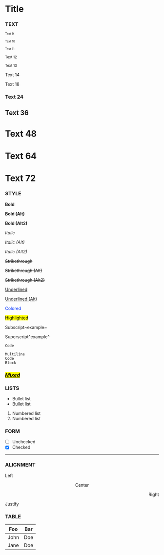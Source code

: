 # Title

### **TEXT**

<small><small>Text 9</small></small>

<small><small>Text 10</small></small>

<small><small>Text 11</small></small>

<small>Text 12</small>

<small>Text 13</small>

Text 14

Text 18

### Text 24

## Text 36

# Text 48

# Text 64

# Text 72

### **STYLE**

**Bold**

**Bold (Alt)**

**Bold (Alt2)**

_Italic_

_Italic (Alt)_

_Italic (Alt2)_

~~Strikethrough~~

~~Strikethrough (Alt)~~

~~Strikethrough (Alt2)~~

<u>Underlined</u>

<u>Underlined (Alt)</u>

<span style="color: rgb(4, 51, 255);">Colored</span>

<mark>Highlighted</mark>

Subscript~example~

Superscript^example^

`Code`

```
Multiline
Code
Block
```

### <mark><b><i><u>Mixed</u></i></b></mark>

### **LISTS**

- Bullet list
- Bullet list

1. Numbered list
2. Numbered list

### **FORM**

- [ ] Unchecked
- [x] Checked

---

### **ALIGNMENT**

Left

<p align="center">Center</p>

<p align="right">Right</p>

<p align="justify">Justify</p>

### **TABLE**

| Foo | Bar |
| --- | --- |
| John | Doe |
| Jane | Doe |
